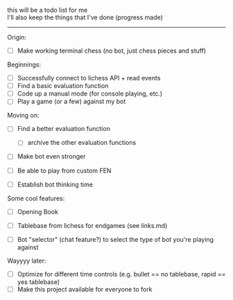 this will be a todo list for me  
I'll also keep the things that I've done (progress made)

---

Origin:
- [ ] Make working terminal chess (no bot, just chess pieces and stuff)

Beginnings:
- [ ] Successfully connect to lichess API + read events
- [ ] Find a basic evaluation function 
- [ ] Code up a manual mode (for console playing, etc.)
- [ ] Play a game (or a few) against my bot

Moving on:
- [ ] Find a better evaluation function
    - [ ] archive the other evaluation functions
- [ ] Make bot even stronger
- [ ] Be able to play from custom FEN
- [ ] Establish bot thinking time



Some cool features:
- [ ] Opening Book
- [ ] Tablebase from lichess for endgames (see links.md)
- [ ] Bot "selector" (chat feature?) to select the type of bot you're playing against


Wayyyy later:
- [ ] Optimize for different time controls (e.g. bullet == no tablebase, rapid == yes tablebase)
- [ ] Make this project available for everyone to fork